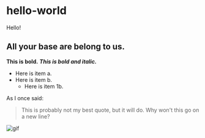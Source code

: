 # hello-world
Hello!
## All your base are belong to us.
**This is bold.** ***This is bold and italic.***
* Here is item a.
* Here is item b.
  * Here is item 1b.

As I once said:
> This is probably not my best quote,
> but it will do.
> Why won't this go on a new line?

![gif](https://media1.giphy.com/media/5IKsrAbEcwrNS/200_s.gif)
